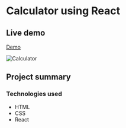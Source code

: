 # Calculator using React

## Live demo
[Demo](https://the-calculator-with-react.netlify.app/)

![Calculator](https://res.cloudinary.com/dgm9zfiuo/image/upload/v1698753826/Portfolio%20projects/view_1_teotrv.png)

## Project summary

### Technologies used
* HTML
* CSS
* React
